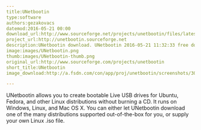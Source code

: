 ```yaml
---
title:UNetbootin
type:software
authors:gezakovacs
datemod:2016-05-21 00:00
download_url:http://www.sourceforge.net/projects/unetbootin/files/latest/download
project_url:http://unetbootin.sourceforge.net
description:UNetbootin download. UNetbootin 2016-05-21 11:32:33 free download. UNetbootin Bootable live USB creator for Ubuntu, Fedora, and Linux distributions
image:images/UNetbootin.png
thumb:images/UNetbootin-thumb.png
original_url:http://www.sourceforge.com/projects/unetbootin
short_title:UNetbootin
image_download:http://a.fsdn.com/con/app/proj/unetbootin/screenshots/300347.jpg/182/137/1

---
```

UNetbootin allows you to create bootable Live USB drives for Ubuntu, Fedora, and other Linux distributions without burning a CD. It runs on Windows, Linux, and Mac OS X. You can either let UNetbootin download one of the many distributions supported out-of-the-box for you, or supply your own Linux .iso file.